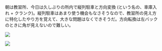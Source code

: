 朝は教習所、今日は久しぶりの所内で縦列駐車と方向変換 (という名の、車庫入れ + クランク)。縦列駐車はあまり使う機会もなさそうなので、教習所の見え方に特化したやり方を覚えて、大きな問題はなくできそうだ。方向転換は左バックのときに角が見えないので難しい。

![](https://photos.apkas.net/medium/202507/20250717-AC200145.webp)

![](https://photos.apkas.net/medium/202507/20250717-AC200146.webp)
